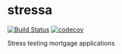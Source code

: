 # stressa
[![Build Status](https://app.travis-ci.com/seemir/stressa.svg?branch=master)](https://app.travis-ci.com/seemir/stressa)
[![codecov](https://codecov.io/gh/seemir/stressa/branch/master/graph/badge.svg?token=2NV1afAg7F)](https://codecov.io/gh/seemir/stressa)

Stress testing mortgage applications
